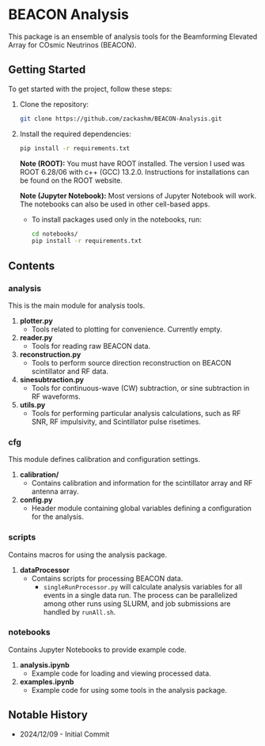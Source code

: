# BEACON Analysis

This package is an ensemble of analysis tools for the Beamforming Elevated Array for COsmic Neutrinos (BEACON). 

## Getting Started
To get started with the project, follow these steps:

1. Clone the repository:
    ```bash
    git clone https://github.com/zackashm/BEACON-Analysis.git
    ```
2. Install the required dependencies:
    ```bash
    pip install -r requirements.txt
    ```
    
    **Note (ROOT):** You must have ROOT installed. The version I used was ROOT 6.28/06 with c++ (GCC) 13.2.0. Instructions for installations can be found on the ROOT website.

    **Note (Jupyter Notebook):** Most versions of Jupyter Notebook will work. The notebooks can also be used in other cell-based apps. 
    * To install packages used only in the notebooks, run:
        ```bash
        cd notebooks/
        pip install -r requirements.txt
        ```

## Contents

### analysis
This is the main module for analysis tools.
1. **plotter.py**
    * Tools related to plotting for convenience. Currently empty.
2. **reader.py**
    * Tools for reading raw BEACON data.
3. **reconstruction.py**
    * Tools to perform source direction reconstruction on BEACON scintillator and RF data.
4. **sinesubtraction.py**
    * Tools for continuous-wave (CW) subtraction, or sine subtraction in RF waveforms.
5. **utils.py**
    * Tools for performing particular analysis calculations, such as RF SNR, RF impulsivity, and Scintillator pulse risetimes.

### cfg
This module defines calibration and configuration settings.
1. **calibration/**
    * Contains calibration and information for the scintillator array and RF antenna array.
2. **config.py**
    * Header module containing global variables defining a configuration for the analysis.
  
### scripts
Contains macros for using the analysis package.
1. **dataProcessor**
    * Contains scripts for processing BEACON data.
        * `singleRunProcessor.py` will calculate analysis variables for all events in a single data run. The process can be parallelized among other runs using SLURM, and job submissions are handled by `runAll.sh`.
     
### notebooks
Contains Jupyter Notebooks to provide example code.
1. **analysis.ipynb**
    * Example code for loading and viewing processed data.
2. **examples.ipynb**
    * Example code for using some tools in the analysis package.


## Notable History
* 2024/12/09 - Initial Commit